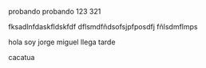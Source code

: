 probando probando
123
321

fksadlnfdaskfldskfdf
dflsmdfñdsofsjpfposdfj
fñlsdmflmps


hola soy jorge
miguel llega tarde

cacatua
